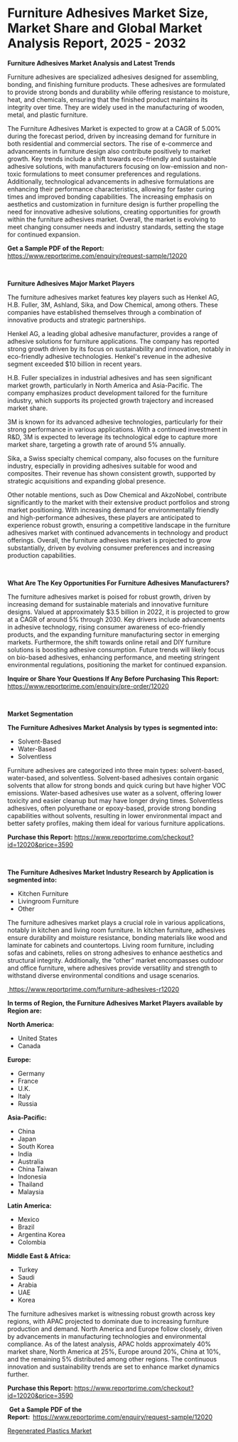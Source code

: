 <p><h1>Furniture Adhesives Market Size, Market Share and Global Market Analysis Report, 2025 - 2032</h1></p><p><strong>Furniture Adhesives Market Analysis and Latest Trends</strong></p>
<p><p>Furniture adhesives are specialized adhesives designed for assembling, bonding, and finishing furniture products. These adhesives are formulated to provide strong bonds and durability while offering resistance to moisture, heat, and chemicals, ensuring that the finished product maintains its integrity over time. They are widely used in the manufacturing of wooden, metal, and plastic furniture.</p><p>The Furniture Adhesives Market is expected to grow at a CAGR of 5.00% during the forecast period, driven by increasing demand for furniture in both residential and commercial sectors. The rise of e-commerce and advancements in furniture design also contribute positively to market growth. Key trends include a shift towards eco-friendly and sustainable adhesive solutions, with manufacturers focusing on low-emission and non-toxic formulations to meet consumer preferences and regulations. Additionally, technological advancements in adhesive formulations are enhancing their performance characteristics, allowing for faster curing times and improved bonding capabilities. The increasing emphasis on aesthetics and customization in furniture design is further propelling the need for innovative adhesive solutions, creating opportunities for growth within the furniture adhesives market. Overall, the market is evolving to meet changing consumer needs and industry standards, setting the stage for continued expansion.</p></p>
<p><strong>Get a Sample PDF of the Report:&nbsp;</strong> <a href="https://www.reportprime.com/enquiry/request-sample/12020?utm_campaign=3573&utm_medium=2&utm_source=Github&utm_content=ia&utm_term=17032025&utm_id=furniture-adhesives">https://www.reportprime.com/enquiry/request-sample/12020</a></p>
<p>&nbsp;</p>
<p><strong>Furniture Adhesives Major Market Players</strong></p>
<p><p>The furniture adhesives market features key players such as Henkel AG, H.B. Fuller, 3M, Ashland, Sika, and Dow Chemical, among others. These companies have established themselves through a combination of innovative products and strategic partnerships.</p><p>Henkel AG, a leading global adhesive manufacturer, provides a range of adhesive solutions for furniture applications. The company has reported strong growth driven by its focus on sustainability and innovation, notably in eco-friendly adhesive technologies. Henkel's revenue in the adhesive segment exceeded $10 billion in recent years.</p><p>H.B. Fuller specializes in industrial adhesives and has seen significant market growth, particularly in North America and Asia-Pacific. The company emphasizes product development tailored for the furniture industry, which supports its projected growth trajectory and increased market share.</p><p>3M is known for its advanced adhesive technologies, particularly for their strong performance in various applications. With a continued investment in R&D, 3M is expected to leverage its technological edge to capture more market share, targeting a growth rate of around 5% annually.</p><p>Sika, a Swiss specialty chemical company, also focuses on the furniture industry, especially in providing adhesives suitable for wood and composites. Their revenue has shown consistent growth, supported by strategic acquisitions and expanding global presence.</p><p>Other notable mentions, such as Dow Chemical and AkzoNobel, contribute significantly to the market with their extensive product portfolios and strong market positioning. With increasing demand for environmentally friendly and high-performance adhesives, these players are anticipated to experience robust growth, ensuring a competitive landscape in the furniture adhesives market with continued advancements in technology and product offerings. Overall, the furniture adhesives market is projected to grow substantially, driven by evolving consumer preferences and increasing production capabilities.</p></p>
<p>&nbsp;</p>
<p><strong>What Are The Key Opportunities For Furniture Adhesives Manufacturers?</strong></p>
<p><p>The furniture adhesives market is poised for robust growth, driven by increasing demand for sustainable materials and innovative furniture designs. Valued at approximately $3.5 billion in 2022, it is projected to grow at a CAGR of around 5% through 2030. Key drivers include advancements in adhesive technology, rising consumer awareness of eco-friendly products, and the expanding furniture manufacturing sector in emerging markets. Furthermore, the shift towards online retail and DIY furniture solutions is boosting adhesive consumption. Future trends will likely focus on bio-based adhesives, enhancing performance, and meeting stringent environmental regulations, positioning the market for continued expansion.</p></p>
<p><strong>Inquire or Share Your Questions If Any Before Purchasing This Report:</strong> <a href="https://www.reportprime.com/enquiry/pre-order/12020?utm_campaign=3573&utm_medium=2&utm_source=Github&utm_content=ia&utm_term=17032025&utm_id=furniture-adhesives">https://www.reportprime.com/enquiry/pre-order/12020</a></p>
<p>&nbsp;</p>
<p><strong>Market Segmentation</strong></p>
<p><strong>The Furniture Adhesives Market Analysis by types is segmented into:</strong></p>
<p><ul><li>Solvent-Based</li><li>Water-Based</li><li>Solventless</li></ul></p>
<p><p>Furniture adhesives are categorized into three main types: solvent-based, water-based, and solventless. Solvent-based adhesives contain organic solvents that allow for strong bonds and quick curing but have higher VOC emissions. Water-based adhesives use water as a solvent, offering lower toxicity and easier cleanup but may have longer drying times. Solventless adhesives, often polyurethane or epoxy-based, provide strong bonding capabilities without solvents, resulting in lower environmental impact and better safety profiles, making them ideal for various furniture applications.</p></p>
<p><strong>Purchase this Report:&nbsp;</strong><a href="https://www.reportprime.com/checkout?id=12020&price=3590&utm_campaign=3573&utm_medium=2&utm_source=Github&utm_content=ia&utm_term=17032025&utm_id=furniture-adhesives">https://www.reportprime.com/checkout?id=12020&price=3590</a></p>
<p>&nbsp;</p>
<p><strong>The Furniture Adhesives Market Industry Research by Application is segmented into:</strong></p>
<p><ul><li>Kitchen Furniture</li><li>Livingroom Furniture</li><li>Other</li></ul></p>
<p><p>The furniture adhesives market plays a crucial role in various applications, notably in kitchen and living room furniture. In kitchen furniture, adhesives ensure durability and moisture resistance, bonding materials like wood and laminate for cabinets and countertops. Living room furniture, including sofas and cabinets, relies on strong adhesives to enhance aesthetics and structural integrity. Additionally, the “other” market encompasses outdoor and office furniture, where adhesives provide versatility and strength to withstand diverse environmental conditions and usage scenarios.</p></p>
<p><a href="https://www.reportprime.com/furniture-adhesives-r12020?utm_campaign=3573&utm_medium=2&utm_source=Github&utm_content=ia&utm_term=17032025&utm_id=furniture-adhesives">&nbsp;https://www.reportprime.com/furniture-adhesives-r12020</a></p>
<p><strong>In terms of Region, the Furniture Adhesives Market Players available by Region are:</strong></p>
<p>
    <p> <strong> North America: </strong>
        <ul>
            <li>United States</li>
            <li>Canada</li>
        </ul>
        </p> 
    <p> <strong> Europe: </strong>
        <ul>
            <li>Germany</li>
            <li>France</li>
            <li>U.K.</li>
            <li>Italy</li>
            <li>Russia</li>
        </ul>
        </p> 
    <p> <strong> Asia-Pacific: </strong>
        <ul>
            <li>China</li>
            <li>Japan</li>
            <li>South Korea</li>
            <li>India</li>
            <li>Australia</li>
            <li>China Taiwan</li>
            <li>Indonesia</li>
            <li>Thailand</li>
            <li>Malaysia</li>
        </ul>
        </p> 
    <p> <strong> Latin America: </strong>
        <ul>
            <li>Mexico</li>
            <li>Brazil</li>
            <li>Argentina Korea</li>
            <li>Colombia</li>
        </ul>
        </p> 
    <p> <strong> Middle East & Africa: </strong>
        <ul>
            <li>Turkey</li>
            <li>Saudi</li>
            <li>Arabia</li>
            <li>UAE</li>
            <li>Korea</li>
        </ul>
    </p>
    </p>
<p><p>The furniture adhesives market is witnessing robust growth across key regions, with APAC projected to dominate due to increasing furniture production and demand. North America and Europe follow closely, driven by advancements in manufacturing technologies and environmental compliance. As of the latest analysis, APAC holds approximately 40% market share, North America at 25%, Europe around 20%, China at 10%, and the remaining 5% distributed among other regions. The continuous innovation and sustainability trends are set to enhance market dynamics further.</p></p>
<p><strong>Purchase this Report: </strong><a href="https://www.reportprime.com/checkout?id=12020&price=3590&utm_campaign=3573&utm_medium=2&utm_source=Github&utm_content=ia&utm_term=17032025&utm_id=furniture-adhesives">https://www.reportprime.com/checkout?id=12020&price=3590</a></p>
<p>&nbsp;<strong>Get a Sample PDF of the Report:&nbsp;&nbsp;</strong><a href="https://www.reportprime.com/enquiry/request-sample/12020?utm_campaign=3573&utm_medium=2&utm_source=Github&utm_content=ia&utm_term=17032025&utm_id=furniture-adhesives">https://www.reportprime.com/enquiry/request-sample/12020</a></p>
<p><strong></strong></p>
<p><p><a href="https://github.com/lestymbango/Market-Research-Report-List-1/blob/main/regenerated-plastics-market.md?utm_campaign=3573&utm_medium=2&utm_source=Github&utm_content=ia&utm_term=17032025&utm_id=furniture-adhesives">Regenerated Plastics Market</a></p></p>